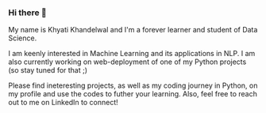 ### Hi there 👋


My name is Khyati Khandelwal and I'm a forever learner and student of Data Science.

I am keenly interested in Machine Learning and its applications in NLP. I am also currently working on web-deployment of one of my Python projects (so stay tuned for that ;)  

Please find ineteresting projects, as well as my coding journey in Python, on my profile and use the codes to futher your learning. Also, feel free to reach out to me on LinkedIn to connect!
